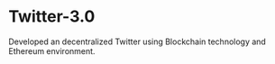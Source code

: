 # Twitter-3.0
Developed an decentralized Twitter using Blockchain technology and Ethereum environment.
